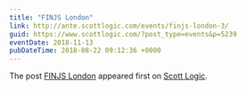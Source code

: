 ```yaml
---
title: "FINJS London"
link: http://ante.scottlogic.com/events/finjs-london-3/
guid: https://www.scottlogic.com/?post_type=events&p=5239
eventDate: 2018-11-13
pubDateTime: 2018-08-22 09:12:36 +0000
---
```


<p>The post <a rel="nofollow" href="http://ante.scottlogic.com/events/finjs-london-3/">FINJS London</a> appeared first on <a rel="nofollow" href="http://ante.scottlogic.com">Scott Logic</a>.</p>
